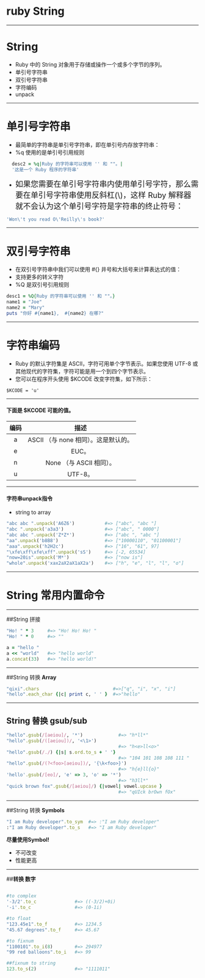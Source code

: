 # ruby **String**

---
# **String**

 - Ruby 中的 String 对象用于存储或操作一个或多个字节的序列。
 - 单引号字符串
 - 双引号字符串
 - 字符编码
 - unpack
---

# 单引号字符串
- 最简单的字符串是单引号字符串，即在单引号内存放字符串：
- %q 使用的是单引号引用规则
```ruby
  desc2 = %q|Ruby 的字符串可以使用 '' 和 ""。|
  '这是一个 Ruby 程序的字符串'
```
- <div style="font-size: 20px">如果您需要在单引号字符串内使用单引号字符，那么需要在单引号字符串使用反斜杠(\)，这样 Ruby 解释器就不会认为这个单引号字符是字符串的终止符号：</div>

```ruby
'Won\'t you read O\'Reilly\'s book?'
```
---
# 双引号字符串
- 在双引号字符串中我们可以使用 #{} 井号和大括号来计算表达式的值：
- 支持更多的转义字符
-  %Q 是双引号引用规则
```ruby
desc1 = %Q{Ruby 的字符串可以使用 '' 和 ""。}
name1 = "Joe"
name2 = "Mary"
puts "你好 #{name1},  #{name2} 在哪?"
```

---
# 字符串编码
- Ruby 的默认字符集是 ASCII，字符可用单个字节表示。如果您使用 UTF-8 或其他现代的字符集，字符可能是用一个到四个字节表示。
- 您可以在程序开头使用 $KCODE 改变字符集，如下所示：

```
$KCODE = 'u'
```
---

#### 下面是 $KCODE 可能的值。

|编码 | 描述|
|:----:|:----:|
|a | ASCII （与 none 相同）。这是默认的。|
|e | EUC。|
|n | None （与 ASCII 相同）。|
|u | UTF-8。|

---
#### 字符串unpack指令
- string to array

```ruby
"abc abc ".unpack('A6Z6')           #=> ["abc", "abc "]
"abc ".unpack('a3a3')               #=> ["abc", " 0000"]
"abc abc ".unpack('Z*Z*')           #=> ["abc ", "abc "]
"aa".unpack('b8B8')                 #=> ["10000110", "01100001"]
"aaa".unpack('h2H2c')               #=> ["16", "61", 97]
"\xfe\xff\xfe\xff".unpack('sS')     #=> [-2, 65534]
"now=20is".unpack('M*')             #=> ["now is"]
"whole".unpack('xax2aX2aX1aX2a')    #=> ["h", "e", "l", "l", "o"]

``` 
---

# **String** 常用内置命令
---

##String 拼接
```ruby
"Ho! " * 3     #=> "Ho! Ho! Ho! "
"Ho! " * 0     #=> ""

a = "hello "
a << "world"   #=> "hello world"
a.concat(33)   #=> "hello world!"
```
---

##String 转换 **Array**
```ruby
"qixi".chars                           #=>["q", "i", "x", "i"]
"hello".each_char {|c| print c, ' ' }  #=>"hello"
```
---
## String 替换 **gsub**/sub
```ruby
"hello".gsub(/[aeiou]/, '*')             #=> "h*ll*"
"hello".gsub(/([aeiou])/, '<\1>')
                                         #=> "h<e>ll<o>"
"hello".gsub(/./) {|s| s.ord.to_s + ' '}
                                         #=> "104 101 108 108 111 "
"hello".gsub(/(?<foo>[aeiou])/, '{\k<foo>}')
                                         #=> "h{e}ll{o}"
'hello'.gsub(/[eo]/, 'e' => 3, 'o' => '*')
                                         #=> "h3ll*"
"quick brown fox".gsub(/[aeiou]/) {|vowel| vowel.upcase }
                                         #=> "qUIck brOwn fOx"
```
---

##String 转换 **Symbols**

```ruby
"I am Ruby developer".to_sym  #=> :"I am Ruby developer"
:"I am Ruby developer".to_s   #=> "I am Ruby developer"
```

**尽量使用Symbol!**

- 不可改变
- 性能更高

---

##**转换 数字**
```ruby

#to complex
'-3/2'.to_c              #=> ((-3/2)+0i)
'-i'.to_c                #=> (0-1i)

#to float
"123.45e1".to_f          #=> 1234.5
"45.67 degrees".to_f     #=> 45.67

#to fixnum
"1100101".to_i(8)        #=> 294977
"99 red balloons".to_i   #=> 99

##fixnum to string
123.to_s(2)              #=> "1111011"
```
